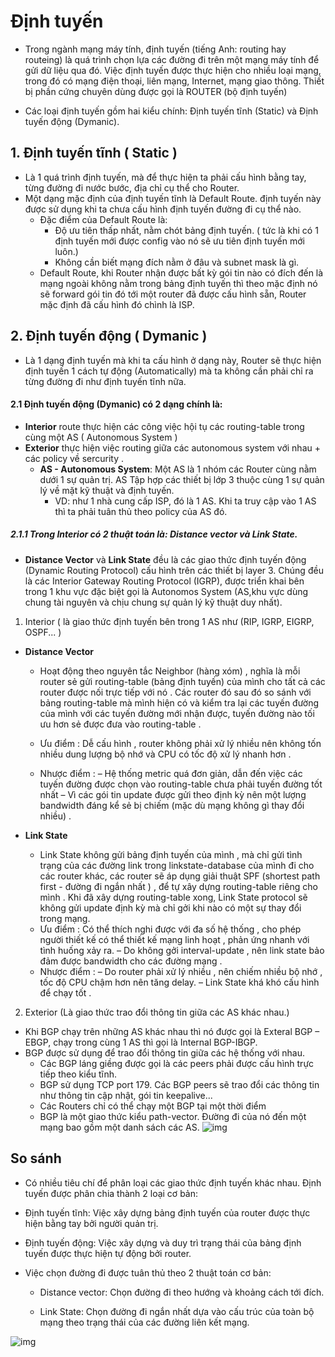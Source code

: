 # Định tuyến
 - Trong ngành mạng máy tính, định tuyến (tiếng Anh: routing hay routeing) là quá trình chọn lựa các đường đi trên một mạng máy tính để gửi dữ liệu qua đó. Việc định tuyến được thực hiện cho nhiều loại mạng, trong đó có mạng điện thoại, liên mạng, Internet, mạng giao thông. Thiết bị phần cứng chuyên dùng được gọi là ROUTER (bộ định tuyến)
 
- Các loại định tuyến gồm hai kiểu chính: Định tuyến tĩnh (Static) và Định tuyến động (Dymanic).

## 1. Định tuyến tĩnh ( Static )
- Là 1 quá trình định tuyến, mà để thực hiện ta phải cấu hình bằng tay, từng đường đi nước bước, địa chỉ cụ thể cho Router.
- Một dạng mặc định của định tuyến tĩnh là Default Route. định tuyến này được sử dụng khi ta chưa cấu hình định tuyến đường đi cụ thể nào.
  - Đặc điểm của Default Route là:
    + Độ ưu tiên thấp nhất, nằm chót bảng định tuyến. ( tức là khi có 1 định tuyến mới được config vào nó sẽ ưu tiên định tuyến mới luôn.)
    + Không cần biết mạng đích nằm ở đâu và subnet mask là gì.
  - Default Route, khi Router nhận được bất kỳ gói tin nào có đích đến là mạng ngoài không nằm trong bảng định tuyến thì theo mặc định nó sẽ forward gói tin đó tới một router đã được cấu hình sẵn, Router mặc định đã cấu hình đó chình là ISP.
## 2. Định tuyến động ( Dymanic )
- Là 1 dạng định tuyến mà khi ta cấu hình ở dạng này, Router sẽ thực hiện định tuyến 1 cách tự động (Automatically) mà ta không cần phải chỉ ra từng đường đi như định tuyến tĩnh nữa.

#### 2.1 Định tuyến động (Dymanic) có 2 dạng chính là:
- **Interior** route thực hiện các công việc hội tụ các routing-table trong cùng một AS ( Autonomous System )
- **Exterior** thực hiện việc routing giữa các autonomous system với nhau + các policy về sercurity .
    - **AS - Autonomous System**: Một AS là 1 nhóm các Router cùng nằm dưới 1 sự quản trị. AS Tập hợp các thiết bị lớp 3 thuộc cùng 1 sự quản lý về mặt kỹ thuật và định tuyến.
        - VD: như 1 nhà cung cấp ISP, đó là 1 AS. Khi ta truy cập vào 1 AS thì ta phải tuân thủ theo policy của AS đó.
        
##### 2.1.1 Trong Interior có 2 thuật toán là: Distance vector và Link State.

  - **Distance Vector** và **Link State** đều là các giao thức định tuyến động (Dynamic Routing Protocol) cấu hình trên các thiết bị layer 3. Chúng đều là các Interior Gateway Routing Protocol (IGRP), được triển khai bên trong 1 khu vực đặc biệt gọi là Autonomos System (AS,khu vực dùng chung tài nguyên và chịu chung sự quản lý kỹ thuật duy nhất).
  
1. Interior ( là giao thức định tuyến bên trong 1 AS như (RIP, IGRP, EIGRP, OSPF... )
-  **Distance Vector**
    - Hoạt động theo nguyên tắc Neighbor (hàng xóm) , nghĩa là mỗi router sẻ gửi routing-table (bảng định tuyến) của mình cho tất cả các router được nối trực tiếp với nó . Các router đó sau đó so sánh với bảng routing-table mà mình hiện có và kiểm tra lại các tuyến đường của mình với các tuyến đường mới nhận được, tuyến đường nào tối ưu hơn sẻ được đưa vào routing-table . 
    
    - Ưu điểm : Dễ cấu hình , router không phải xử lý nhiều nên không tốn nhiều dung lượng bộ nhớ và CPU có tốc độ xử lý nhanh hơn .
    
    - Nhược điểm :
      – Hệ thống metric quá đơn giản, dẫn đến việc các tuyến đường được chọn vào routing-table chưa phải tuyến đường tốt nhất
      – Vì các gói tin update được gửi theo định kỳ nên một lượng bandwidth đáng kể sẻ bị chiếm (mặc dù mạng không gì thay đổi nhiều) .

- **Link State**

    - Link State không gửi bảng định tuyến của mình , mà chỉ gửi tình trạng của các đường link trong linkstate-database của mình đi cho các router khác, các router sẽ áp dụng giải thuật SPF (shortest path first - đường đi ngắn nhất ) , để tự xây dựng routing-table riêng cho mình . Khi đã xây dựng routing-table xong, Link State protocol sẽ không gửi update định kỳ mà chỉ gởi khi nào có một sự thay đổi trong mạng.
    - Ưu điểm : Có thể thích nghi được với đa số hệ thống , cho phép người thiết kế có thể thiết kế mạng linh hoạt , phản ứng nhanh với tình huống xảy ra.
    – Do không gởi interval-update , nên link state bảo đảm được bandwidth cho các đường mạng .
    - Nhược điểm :
    – Do router phải xử lý nhiều , nên chiếm nhiều bộ nhớ , tốc độ CPU chậm hơn nên tăng delay.
    – Link State khá khó cấu hình để chạy tốt .

2. Exterior (Là giao thức trao đổi thông tin giữa các AS khác nhau.)
  - Khi BGP chạy trên những AS khác nhau thì nó được gọi là Exteral BGP – EBGP, chạy trong cùng 1 AS thì gọi là Internal BGP-IBGP.
  - BGP được sử dụng để trao đổi thông tin giữa các hệ thống với nhau.
    - Các BGP láng giềng được gọi là các peers phải được cấu hình trực tiếp theo kiểu tĩnh. 
    - BGP sử dụng TCP port 179. Các BGP peers sẽ trao đổi các thông tin như thông tin cập nhật, gói tin keepalive...
    - Các Routers chỉ có thể chạy một BGP tại một thời điểm
    - BGP là một giao thức kiểu path-vector. Đường đi của nó đến một mạng bao gồm một danh sách các AS.
![img](https://camo.githubusercontent.com/d04c6a86e47a35ba7ec9b9e84627f02fb44533aa/68747470733a2f2f692e696d6775722e636f6d2f7752746d6379742e706e67)

## So sánh
- Có nhiều tiêu chí để phân loại các giao thức định tuyến khác nhau. Định tuyến được phân chia thành 2 loại cơ bản:

- Định tuyến tĩnh: Việc xây dựng bảng định tuyến của router được thực hiện bằng tay bởi người quản trị.

- Định tuyến động: Việc xây dựng và duy trì trạng thái của bảng định tuyến được thực hiện tự động bởi router.

- Việc chọn đường đi được tuân thủ theo 2 thuật toán cơ bản:

  - Distance vector: Chọn đường đi theo hướng và khoảng cách tới đích.

  - Link State: Chọn đường đi ngắn nhất dựa vào cấu trúc của toàn bộ mạng theo trạng thái của các đường liên kết mạng.

![img](https://vnpro.vn/upload/user/images/Th%C6%B0%20Vi%E1%BB%87n/tong-quan-ve-dinh-tuyen.jpg)
